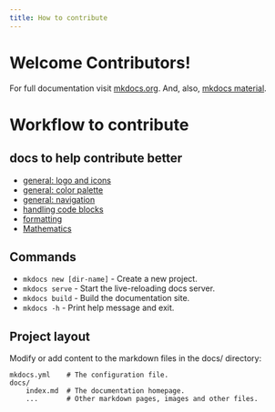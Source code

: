 ```yaml
---
title: How to contribute
---
```


# Welcome Contributors! 

For full documentation visit [mkdocs.org](https://www.mkdocs.org). And, also, 
[mkdocs material](https://squidfunk.github.io/mkdocs-material/).

# Workflow to contribute

## docs to help contribute better

- [general: logo and icons](https://squidfunk.github.io/mkdocs-material/setup/changing-the-logo-and-icons/)
- [general: color palette](https://squidfunk.github.io/mkdocs-material/setup/changing-the-colors/)
- [general: navigation](https://squidfunk.github.io/mkdocs-material/setup/setting-up-navigation/)
- [handling code blocks](https://squidfunk.github.io/mkdocs-material/reference/code-blocks/)
- [formatting](https://squidfunk.github.io/mkdocs-material/reference/formatting/)
- [Mathematics](https://squidfunk.github.io/mkdocs-material/reference/math/)

## Commands

* `mkdocs new [dir-name]` - Create a new project.
* `mkdocs serve` - Start the live-reloading docs server.
* `mkdocs build` - Build the documentation site.
* `mkdocs -h` - Print help message and exit.

## Project layout

Modify or add content to the markdown files in the docs/ directory:

    mkdocs.yml    # The configuration file.
    docs/
        index.md  # The documentation homepage.
        ...       # Other markdown pages, images and other files.
